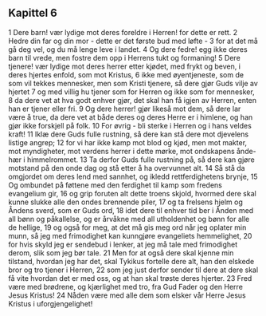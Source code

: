 ## Kapittel 6

1 Dere barn! vær lydige mot deres foreldre i Herren! for dette er rett.
2 Hedre din far og din mor - dette er det første bud med løfte -
3 for at det må gå deg vel, og du må lenge leve i landet.
4 Og dere fedre! egg ikke deres barn til vrede, men fostre dem opp i Herrens tukt og formaning!
5 Dere tjenere! vær lydige mot deres herrer etter kjødet, med frykt og beven, i deres hjertes enfold, som mot Kristus,
6 ikke med øyentjeneste, som de som vil tekkes mennesker, men som Kristi tjenere, så dere gjør Guds vilje av hjertet
7 og med villig hu tjener som for Herren og ikke som for mennesker,
8 da dere vet at hva godt enhver gjør, det skal han få igjen av Herren, enten han er tjener eller fri.
9 Og dere herrer! gjør likeså mot dem, så dere lar være å true, da dere vet at både deres og deres Herre er i himlene, og han gjør ikke forskjell på folk.
10 For øvrig - bli sterke i Herren og i hans veldes kraft!
11 Iklæ dere Guds fulle rustning, så dere kan stå dere mot djevelens listige angrep;
12 for vi har ikke kamp mot blod og kjød, men mot makter, mot myndigheter, mot verdens herrer i dette mørke, mot ondskapens ånde-hær i himmelrommet.
13 Ta derfor Guds fulle rustning på, så dere kan gjøre motstand på den onde dag og stå etter å ha overvunnet alt.
14 Så stå da omgjordet om deres lend med sannhet, og ikledd rettferdighetens brynje,
15 Og ombundet på føttene med den ferdighet til kamp som fredens evangelium gir,
16 og grip foruten alt dette troens skjold, hvormed dere skal kunne slukke alle den ondes brennende piler,
17 og ta frelsens hjelm og Åndens sverd, som er Guds ord,
18 idet dere til enhver tid ber i Ånden med all bønn og påkallelse, og er årvåkne med all utholdenhet og bønn for alle de hellige,
19 og også for meg, at det må gis meg ord når jeg oplater min munn, så jeg med frimodighet kan kunngjøre evangeliets hemmelighet,
20 for hvis skyld jeg er sendebud i lenker, at jeg må tale med frimodighet derom, slik som jeg bør tale.
21 Men for at også dere skal kjenne min tilstand, hvordan jeg har det, skal Tykikus fortelle dere alt, han den elskede bror og tro tjener i Herren,
22 som jeg just derfor sender til dere at dere skal få vite hvordan det er med oss, og at han skal trøste deres hjerter.
23 Fred være med brødrene, og kjærlighet med tro, fra Gud Fader og den Herre Jesus Kristus!
24 Nåden være med alle dem som elsker vår Herre Jesus Kristus i uforgjengelighet!
